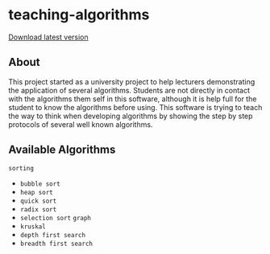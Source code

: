 # teaching-algorithms

[Download latest version](https://github.com/teaching-algorithms/teaching-algorithms/releases/latest)

## About
This project started as a university project to help lecturers demonstrating the application of several algorithms. Students are not directly in contact with the algorithms them self in this software, although it is help full for the student to know the algorithms before using. This software is trying to teach the way to think when developing algorithms by showing the step by step protocols of several well known algorithms.

## Available Algorithms
`sorting`
  -   `bubble sort`
  -   `heap sort`
  -   `quick sort`
  -   `radix sort`
  -   `selection sort`
`graph`
  -   `kruskal`
  -   `depth first search`
  -   `breadth first search`